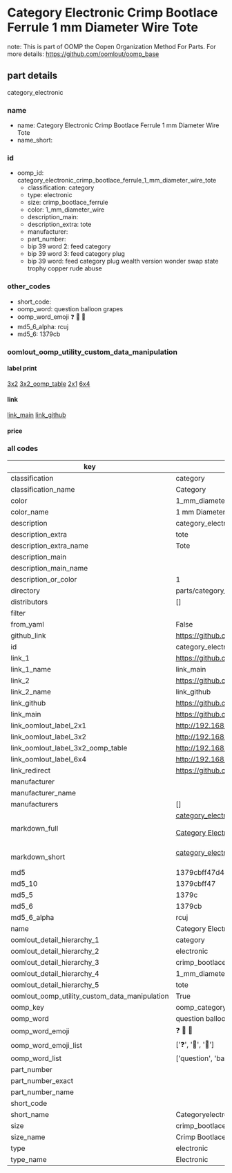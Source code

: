 # Category Electronic Crimp Bootlace Ferrule 1 mm Diameter Wire Tote  

note: This is part of OOMP the Oopen Organization Method For Parts. For more details: https://github.com/oomlout/oomp_base

##  part details
  



category_electronic



### name
* name: Category Electronic Crimp Bootlace Ferrule 1 mm Diameter Wire Tote
* name_short: 
### id
* oomp_id: category_electronic_crimp_bootlace_ferrule_1_mm_diameter_wire_tote
  * classification: category
  * type: electronic
  * size: crimp_bootlace_ferrule
  * color: 1_mm_diameter_wire
  * description_main: 
  * description_extra: tote
  * manufacturer: 
  * part_number: 
  * bip 39 word 2: feed category
  * bip 39 word 3: feed category plug
  * bip 39 word: feed category plug wealth version wonder swap state trophy copper rude abuse

### other_codes
* short_code: 
* oomp_word: question balloon grapes
* oomp_word_emoji :question: :balloon: :grapes:
* md5_6_alpha: rcuj
* md5_6: 1379cb






### oomlout_oomp_utility_custom_data_manipulation
#### label print
[3x2](http://192.168.1.245:1112/?label=oomp%20rcuj)
[3x2_oomp_table](http://192.168.1.108:1112/?label=oomp%20rcuj)
[2x1](http://192.168.1.242:1112/?label=oomp%20rcuj)
[6x4](http://192.168.1.55:1112/?label=oomp%20rcuj)    

#### link

[link_main](https://github.com/oomlout/oomlout_oomp_version_1_messy/tree/main/parts/category_electronic_crimp_bootlace_ferrule_1_mm_diameter_wire_tote) [link_github](https://github.com/oomlout/oomlout_oomp_version_1_messy/tree/main/parts/category_electronic_crimp_bootlace_ferrule_1_mm_diameter_wire_tote)                             

#### price







### all codes 
| key | value |  
| --- | --- |  
| classification | category |  
| classification_name | Category |  
| color | 1_mm_diameter_wire |  
| color_name | 1 mm Diameter Wire |  
| description | category_electronic |  
| description_extra | tote |  
| description_extra_name | Tote |  
| description_main |  |  
| description_main_name |  |  
| description_or_color | 1  |  
| directory | parts/category_electronic_crimp_bootlace_ferrule_1_mm_diameter_wire_tote |  
| distributors | [] |  
| filter |  |  
| from_yaml | False |  
| github_link | https://github.com/oomlout/oomlout_oomp_part_src/tree/main/parts/category_electronic_crimp_bootlace_ferrule_1_mm_diameter_wire_tote |  
| id | category_electronic_crimp_bootlace_ferrule_1_mm_diameter_wire_tote |  
| link_1 | https://github.com/oomlout/oomlout_oomp_version_1_messy/tree/main/parts/category_electronic_crimp_bootlace_ferrule_1_mm_diameter_wire_tote |  
| link_1_name | link_main |  
| link_2 | https://github.com/oomlout/oomlout_oomp_version_1_messy/tree/main/parts/category_electronic_crimp_bootlace_ferrule_1_mm_diameter_wire_tote |  
| link_2_name | link_github |  
| link_github | https://github.com/oomlout/oomlout_oomp_version_1_messy/tree/main/parts/category_electronic_crimp_bootlace_ferrule_1_mm_diameter_wire_tote |  
| link_main | https://github.com/oomlout/oomlout_oomp_version_1_messy/tree/main/parts/category_electronic_crimp_bootlace_ferrule_1_mm_diameter_wire_tote |  
| link_oomlout_label_2x1 | http://192.168.1.242:1112/?label=oomp%20rcuj |  
| link_oomlout_label_3x2 | http://192.168.1.245:1112/?label=oomp%20rcuj |  
| link_oomlout_label_3x2_oomp_table | http://192.168.1.108:1112/?label=oomp%20rcuj |  
| link_oomlout_label_6x4 | http://192.168.1.55:1112/?label=oomp%20rcuj |  
| link_redirect | https://github.com/oomlout/oomlout_oomp_version_1_messy/tree/main/parts/category_electronic_crimp_bootlace_ferrule_1_mm_diameter_wire_tote |  
| manufacturer |  |  
| manufacturer_name |  |  
| manufacturers | [] |  
| markdown_full | [category_electronic_crimp_bootlace_ferrule_1_mm_diameter_wire_tote](none)<br>[](none)<br>[Category Electronic Crimp Bootlace Ferrule 1 Mm Diameter Wire Tote](none)<br><br> |  
| markdown_short | [category_electronic_crimp_bootlace_ferrule_1_mm_diameter_wire_tote](none)<br><br> |  
| md5 | 1379cbff47d4db6bf4796f834d890aa5 |  
| md5_10 | 1379cbff47 |  
| md5_5 | 1379c |  
| md5_6 | 1379cb |  
| md5_6_alpha | rcuj |  
| name | Category Electronic Crimp Bootlace Ferrule 1 mm Diameter Wire Tote |  
| oomlout_detail_hierarchy_1 | category |  
| oomlout_detail_hierarchy_2 | electronic |  
| oomlout_detail_hierarchy_3 | crimp_bootlace_ferrule |  
| oomlout_detail_hierarchy_4 | 1_mm_diameter_wire |  
| oomlout_detail_hierarchy_5 | tote |  
| oomlout_oomp_utility_custom_data_manipulation | True |  
| oomp_key | oomp_category_electronic_crimp_bootlace_ferrule_1_mm_diameter_wire_tote |  
| oomp_word | question balloon grapes |  
| oomp_word_emoji | :question: :balloon: :grapes: |  
| oomp_word_emoji_list | [':question:', ':balloon:', ':grapes:'] |  
| oomp_word_list | ['question', 'balloon', 'grapes'] |  
| part_number |  |  
| part_number_exact |  |  
| part_number_name |  |  
| short_code |  |  
| short_name | Categoryelectronic |  
| size | crimp_bootlace_ferrule |  
| size_name | Crimp Bootlace Ferrule |  
| type | electronic |  
| type_name | Electronic |  
